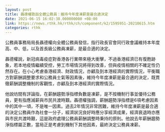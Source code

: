 ```yaml
---
layout: post
title: 聶德權致函全體公務員：維持今年度凍薪是最合適決定
date: 2021-06-15 16:02:38.000000000 +08:00
link: https://news.rthk.hk/rthk/ch/component/k2/1595951-20210615.htm
categories: rthk
---
```


公務員事務局局長聶德權向全體公務員發信，指行政長官會同行政會議維持本年度高、中、低，以及首長級公務員凍薪，是最合適的決定。

聶德權說，新冠病毒疫症對香港各行業帶來極大衝擊，不過香港經濟已有復甦跡象，若本地疫情繼續受控，勞工市場情況將得到改善，但與疫情相關的不確定性仍然存在。在小心考慮香港經濟、財政情況，亦顧及到本港經濟的實際情況，平衡職方對薪酬調整要求和公務員士氣等因素後，維持今年度凍薪是最合適的決定，既貫徹薪酬調整機制的客觀性，亦顧及到本港經濟的實際情況。

他說坊間有評論指，在薪酬趨勢淨指標負數是凍薪，是不按機制行事並優待公務員，更有指應減薪與市民共渡時艱。聶德權強調，薪酬趨勢淨指標是6項考慮因素中的其中一頃，不是唯一因素。過去2年情況非常困難，維持今年度凍薪是最合適的決定公務員作為社會一分子，經濟狀況良好時應分享經濟成果，經濟衰退時亦應與市民共渡時艱，這是政府處理公務員薪酬調整時秉持的原則。他說去年薪酬趨勢淨指標屬正數，當局正是考慮到機制下其他因素，最終決定公務員凍薪。
